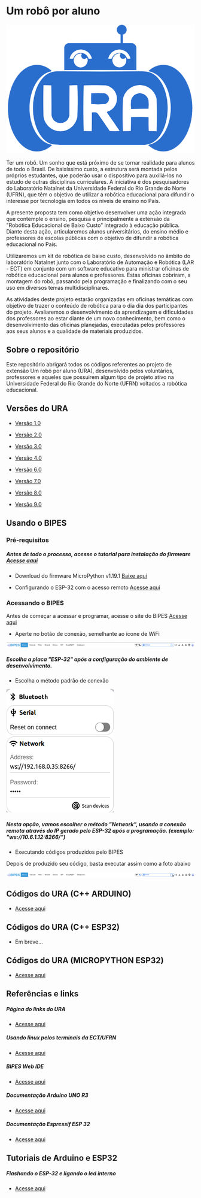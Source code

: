 # Um robô por aluno

![1](https://github.com/Natalnet/ura-codes/blob/master/imagens/ura.png)

Ter um robô. Um sonho que está próximo de se tornar realidade para alunos de todo o Brasil. De baixíssimo custo, a estrutura será montada pelos próprios estudantes, que poderão usar o dispositivo para auxiliá-los no estudo de outras disciplinas curriculares. A iniciativa é dos pesquisadores do Laboratório Natalnet da Universidade Federal do Rio Grande do Norte (UFRN), que têm o objetivo de utilizar a robótica educacional para difundir o interesse por tecnologia em todos os níveis de ensino no País.

A presente proposta tem como objetivo desenvolver uma ação integrada que contemple o ensino, pesquisa e principalmente a extensão da "Robótica Educacional de Baixo Custo" integrado à educação pública. Diante desta ação, articularemos alunos universitários, do ensino médio e professores de escolas públicas com o objetivo de difundir a robótica educacional no País.

Utilizaremos um kit de robótica de baixo custo, desenvolvido no âmbito do laboratório Natalnet junto com o Laboratório de Automação e Robótica (LAR - ECT) em conjunto com um software educativo para ministrar oficinas de robótica educacional para alunos e professores. Estas oficinas cobriram, a montagem do robô, passando pela programação e finalizando com o seu uso em diversos temas multidisciplinares.

As atividades deste projeto estarão organizadas em oficinas temáticas com objetivo de trazer o conteúdo de robótica para o dia dia dos participantes do projeto. Avaliaremos o desenvolvimento da aprendizagem e dificuldades dos professores ao estar diante de um novo conhecimento, bem como o desenvolvimento das oficinas planejadas, executadas pelos professores aos seus alunos e a qualidade de materiais produzidos.

## Sobre o repositório

Este repositório abrigará todos os códigos referentes ao projeto de extensão Um robô por aluno (URA), desenvolvido pelos voluntários, professores e aqueles que possuirem algum tipo de projeto ativo na Universidade Federal do Rio Grande do Norte (UFRN) voltados a robótica educacional.

## Versões do URA

* [Versão 1.0](https://github.com/lar-ect/URA/tree/v1.0)

* [Versão 2.0](https://github.com/lar-ect/URA/tree/v2.0)

* [Versão 3.0](https://github.com/lar-ect/URA/tree/v3.0)

* [Versão 4.0](https://github.com/Natalnet/URA3D/blob/master/URA4.md)

* [Versão 6.0](https://github.com/Natalnet/URA3D/blob/master/URA6.md)

* [Versão 7.0](https://github.com/Natalnet/URA3D/blob/master/URA7.md)

* [Versão 8.0](https://github.com/Natalnet/URA3D/blob/master/URA8.md#ura3d)

* [Versão 9.0](https://github.com/luissssmartins/L9110URA)

## Usando o BIPES

### Pré-requisitos

##### Antes de todo o processo, acesse o tutorial para instalação do firmware [Acesse aqui](https://github.com/Natalnet/ura-codes#flashando-o-esp-32-e-ligando-o-led-interno)

* Download do firmware MicroPython v1.19.1 [Baixe aqui](https://micropython.org/resources/firmware/esp32-20220618-v1.19.1.bin)

* Configurando o ESP-32 com o acesso remoto [Acesse aqui](https://learn.adafruit.com/micropython-basics-esp8266-webrepl/access-webrepl)

### Acessando o BIPES

Antes de começar a acessar e programar, acesse o site do BIPES [Acesse aqui](http://bipes.net.br/ide/)

* Aperte no botão de conexão, semelhante ao ícone de WiFi

![2](https://github.com/Natalnet/ura-codes/blob/master/imagens/bipes_header.png)

##### Escolha a placa "ESP-32" após a configuração do ambiente de desenvolvimento.

* Escolha o método padrão de conexão

![3](https://github.com/Natalnet/ura-codes/blob/master/imagens/bipes_cfg.png)

##### Nesta opção, vamos escolher o método "Network", usando a conexão remota através do IP gerado pelo ESP-32 após a programação. (exemplo: "ws://10.6.1.12:8266/")

* Executando códigos produzidos pelo BIPES

Depois de produzido seu código, basta executar assim como a foto abaixo

![4](https://github.com/Natalnet/ura-codes/blob/master/imagens/bipes_exec.png)

## Códigos do URA (C++ ARDUINO)

* [Acesse aqui](https://github.com/Natalnet/ura-codes/tree/master/codigos/arduino)

## Códigos do URA (C++ ESP32)

* Em breve...

## Códigos do URA (MICROPYTHON ESP32)

* [Acesse aqui](https://github.com/Natalnet/ura-codes/tree/master/codigos/esp)

## Referências e links

##### Página do links do URA

* [Acesse aqui](https://ura.ect.ufrn.br)

##### Usando linux pelos terminais da ECT/UFRN

* [Acesse aqui](https://github.com/orivaldosantana/GPRo/tree/master/arduino)

##### BIPES Web IDE

* [Acesse aqui](http://bipes.net.br/ide/)

##### Documentação Arduino UNO R3

* [Acesse aqui](https://docs.arduino.cc/hardware/uno-rev3)

##### Documentação Espressif ESP 32

* [Acesse aqui](https://docs.espressif.com/projects/esp-idf/en/latest/esp32/get-started/index.html)

## Tutoriais de Arduino e ESP32

##### Flashando o ESP-32 e ligando o led interno

* [Acesse aqui](https://www.youtube.com/watch?v=uL_kh7kD6Qc)



